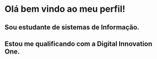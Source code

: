 ## 
# Olá bem vindo ao meu perfil! 
## Sou estudante de sistemas de Informação.
## Estou me qualificando com a  Digital Innovation One.

